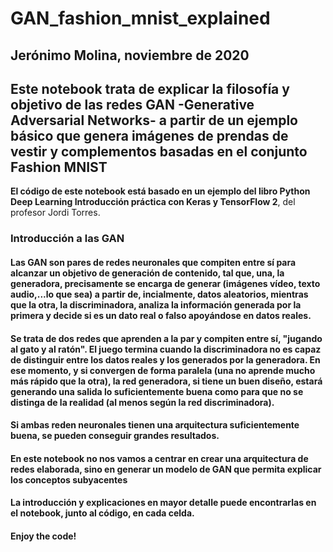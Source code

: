# GAN_fashion_mnist_explained

## Jerónimo Molina, noviembre de 2020

## Este notebook trata de explicar la filosofía y objetivo de las redes GAN -Generative Adversarial Networks- a partir de un ejemplo básico que genera imágenes de prendas de vestir y complementos basadas en el conjunto Fashion MNIST

**El código de este notebook está basado en un ejemplo del libro Python Deep Learning Introducción práctica con Keras y TensorFlow 2**, del profesor Jordi Torres.

### Introducción a las GAN

#### Las GAN son pares de redes neuronales que compiten entre sí para alcanzar un objetivo de generación de contenido, tal que, una, la generadora, precisamente se encarga de generar (imágenes vídeo, texto audio,...lo que sea) a partir de, incialmente, datos aleatorios, mientras que la otra, la discriminadora, analiza la información generada por la primera y decide si es un dato real o falso apoyándose en datos reales.

#### Se trata de dos redes que aprenden a la par y compiten entre sí, "jugando al gato y al ratón". El juego termina cuando la discriminadora no es capaz de distinguir entre los datos reales y los generados por la generadora. En ese momento, y si convergen de forma paralela (una no aprende mucho más rápido que la otra), la red generadora, si tiene un buen diseño, estará generando una salida lo suficientemente buena como para que no se distinga de la realidad (al menos según la red discriminadora).

#### Si ambas reden neuronales tienen una arquitectura suficientemente buena, se pueden conseguir grandes resultados.

#### En este notebook no nos vamos a centrar en crear una arquitectura de redes elaborada, sino en generar un modelo de GAN que permita explicar los conceptos subyacentes

#### La introducción y explicaciones en mayor detalle puede encontrarlas en el notebook, junto al código, en cada celda.

#### Enjoy the code!
